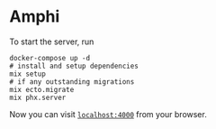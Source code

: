 # Amphi

To start the server, run

```
docker-compose up -d
# install and setup dependencies
mix setup
# if any outstanding migrations
mix ecto.migrate 
mix phx.server
```

Now you can visit [`localhost:4000`](http://localhost:4000) from your browser.